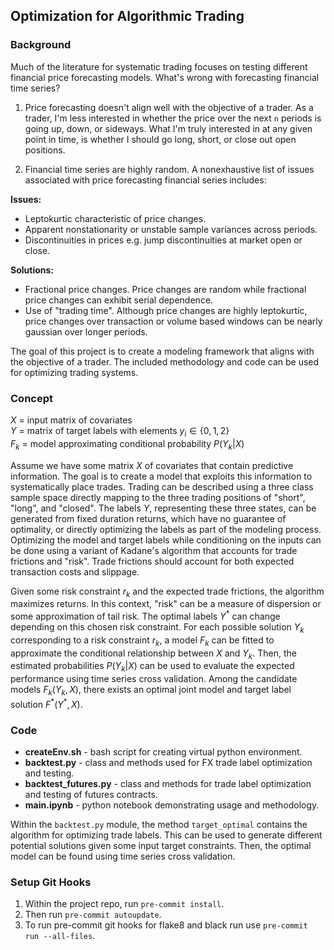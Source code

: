 ## Optimization for Algorithmic Trading

### Background
Much of the literature for systematic trading focuses on testing different 
financial price forecasting models. What's wrong with forecasting financial 
time series?

1. Price forecasting doesn't align well with the objective of a trader. As a trader, 
I'm less interested in whether the price over the next `n` periods is going up, down, 
or sideways. What I'm truly interested in at any given point in time, is whether I
should go long, short, or close out open positions.

3. Financial time series are highly random. A nonexhaustive list of issues
associated with price forecasting financial series includes:

**Issues:**
* Leptokurtic characteristic of price changes.
* Apparent nonstationarity or unstable sample variances across periods.
* Discontinuities in prices e.g. jump discontinuities at market open or close.
    
**Solutions:**
* Fractional price changes. Price changes are random while fractional price
changes can exhibit serial dependence.
* Use of "trading time". Although price changes are highly leptokurtic, price
changes over transaction or volume based windows can be nearly gaussian over 
longer periods.

The goal of this project is to create a modeling framework that aligns with the 
objective of a trader. The included methodology and code can be used for 
optimizing trading systems.

### Concept

$X$ = input matrix of covariates <br>
$Y$ = matrix of target labels with elements $y_i \in \{0,1,2\}$ <br>
$F_k$ = model approximating conditional probability $P(Y_k|X)$ <br>

Assume we have some matrix $X$ of covariates that contain predictive information.
The goal is to create a model that exploits this information to systematically
place trades. Trading can be described using a three class sample space directly 
mapping to the three trading positions of "short", "long", and "closed". The labels 
$Y$, representing these three states, can be generated from fixed duration returns, 
which have no guarantee of optimality, or directly optimizing the labels as part 
of the modeling process. Optimizing the model and target labels while conditioning 
on the inputs can be done using a variant of Kadane's algorithm that accounts for 
trade frictions and "risk". Trade frictions should account for both expected 
transaction costs and slippage.

Given some risk constraint $r_k$ and the expected trade frictions, the algorithm 
maximizes returns. In this context, "risk" can be a measure of dispersion or 
some approximation of tail risk. The optimal labels $Y^{\ast}$ can change depending 
on this chosen risk constraint. For each possible solution $Y_k$ corresponding to 
a risk constraint $r_k$, a model $F_k$ can be fitted to approximate the 
conditional relationship between $X$ and $Y_k$. Then, the estimated probabilities 
$P(Y_k|X)$ can be used to evaluate the expected performance using time series 
cross validation. Among the candidate models $F_k(Y_k,X)$, there exists an optimal 
joint model and target label solution $F^{\ast}(Y^{\ast},X)$.

### Code
- **createEnv.sh** - bash script for creating virtual python environment.
- **backtest.py** - class and methods used for FX trade label optimization and testing.
- **backtest_futures.py** - class and methods for trade label optimization and testing
of futures contracts.
- **main.ipynb** - python notebook demonstrating usage and methodology.

Within the `backtest.py` module, the method `target_optimal` contains the 
algorithm for optimizing trade labels. This can be used to generate different
potential solutions given some input target constraints. Then, the optimal model 
can be found using time series cross validation.

### Setup Git Hooks
1. Within the project repo, run `pre-commit install`.
2. Then run `pre-commit autoupdate`.
3. To run pre-commit git hooks for flake8 and black run use 
`pre-commit run --all-files`.

